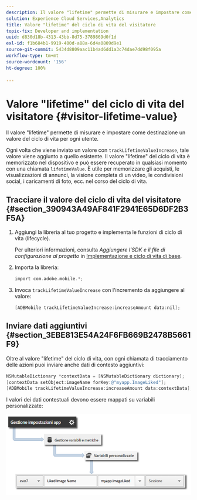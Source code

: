 ```yaml
---
description: Il valore "lifetime" permette di misurare e impostare come destinazione un valore del ciclo di vita per ogni utente.
solution: Experience Cloud Services,Analytics
title: Valore "lifetime" del ciclo di vita del visitatore
topic-fix: Developer and implementation
uuid: d830d18b-4313-43bb-8d75-3789869d0f1d
exl-id: f1b684b1-9919-400d-a88a-6d4a0809d9e1
source-git-commit: 5434d8809aac11b4ad6dd1a3c74dae7dd98f095a
workflow-type: tm+mt
source-wordcount: '156'
ht-degree: 100%

---
```


# Valore &quot;lifetime&quot; del ciclo di vita del visitatore {#visitor-lifetime-value}

Il valore &quot;lifetime&quot; permette di misurare e impostare come destinazione un valore del ciclo di vita per ogni utente.

Ogni volta che viene inviato un valore con `trackLifetimeValueIncrease`, tale valore viene aggiunto a quello esistente. Il valore &quot;lifetime&quot; del ciclo di vita è memorizzato nel dispositivo e può essere recuperato in qualsiasi momento con una chiamata `lifetimeValue`. È utile per memorizzare gli acquisti, le visualizzazioni di annunci, la visione completa di un video, le condivisioni social, i caricamenti di foto, ecc. nel corso del ciclo di vita.

## Tracciare il valore del ciclo di vita del visitatore {#section_390943A49AF841F2941E65D6DF2B3F5A}

1. Aggiungi la libreria al tuo progetto e implementa le funzioni di ciclo di vita (lifecycle).

   Per ulteriori informazioni, consulta *Aggiungere l’SDK e il file di configurazione al progetto* in [Implementazione e ciclo di vita di base](/help/ios/getting-started/dev-qs.md).
1. Importa la libreria:

   ```objective-c
   import com.adobe.mobile.*;
   ```

1. Invoca `trackLifetimeValueIncrease` con l&#39;incremento da aggiungere al valore:

   ```objective-c
   [ADBMobile trackLifetimeValueIncrease:increaseAmount data:nil];
   ```

## Inviare dati aggiuntivi {#section_3EBE813E54A24F6FB669B2478B5661F9}

Oltre al valore &quot;lifetime&quot; del ciclo di vita, con ogni chiamata di tracciamento delle azioni puoi inviare anche dati di contesto aggiuntivi:

```objective-c
NSMutableDictionary *contextData = [NSMutableDictionary dictionary]; 
[contextData setObject:imageName forKey:@"myapp.ImageLiked"]; 
[ADBMobile trackLifetimeValueIncrease:increaseAmount data:contextData];
```

I valori dei dati contestuali devono essere mappati su variabili personalizzate:

![](assets/map-variable-context-ltv.png)
